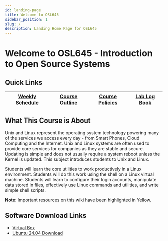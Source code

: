```yaml
---
id: landing-page
title: Welcome to OSL645
sidebar_position: 1
slug: /
description: Landing Home Page for OSL645
---
```


# Welcome to OSL645 - Introduction to Open Source Systems

## Quick Links

| [Weekly Schedule](./weekly-schedule.md) | [Course Outline](https://ict.senecacollege.ca/course/osl640/) | [Course Policies](/ExtraResources/course-policies.md) | [Lab Log Book](/files/OPS145-Logbook-Online.docx) |
| --- | --- | --- | -- |

## What This Course is About

Unix and Linux represent the operating system technology powering many of the services we access every day - from Smart Phones, Cloud Computing and the Internet. Unix and Linux systems are often used to provide core services for companies as they are stable and secure. Updating is simple and does not usually require a system reboot unless the Kernel is updated. This subject introduces students to Unix and Linux.

Students will learn the core utilities to work productively in a Linux environment. Students will do this work using the shell on a Linux virtual machine. Students will learn to configure their login accounts, manipulate data stored in files, effectively use Linux commands and utilities, and write simple shell scripts.

**Note**: Important resources on this wiki have been highlighted in Yellow.

## Software Download Links
- [Virtual Box](https://www.virtualbox.org/wiki/Downloads)
- [Ubuntu 24.04 Download](https://ubuntu.com/download/desktop/thank-you?version=24.04.1&architecture=amd64&lts=true)
